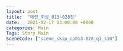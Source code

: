 ```yaml
---
layout: post
title:  "메인_회상_013~028장"
date:   2021-02-17 03:00:00 +0000
categories: Main
Tags: Story Main
SceneCode: ["scene_skip_cp013-028_q1_s10"]
---
```

